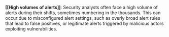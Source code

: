 **[[High volumes of alerts]]**: Security analysts often face a high volume of alerts during their shifts, sometimes numbering in the thousands. This can occur due to misconfigured alert settings, such as overly broad alert rules that lead to false positives, or legitimate alerts triggered by malicious actors exploiting vulnerabilities.